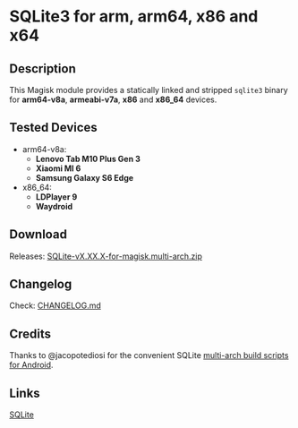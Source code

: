 # SQLite3 for arm, arm64, x86 and x64

## Description

This Magisk module provides a statically linked and stripped `sqlite3` binary for **arm64-v8a**, **armeabi-v7a**, **x86** and **x86_64** devices.

## Tested Devices

 - arm64-v8a:
   - **Lenovo Tab M10 Plus Gen 3**
   - **Xiaomi MI 6**
   - **Samsung Galaxy S6 Edge**
 - x86_64:
   - **LDPlayer 9**
   - **Waydroid**
   
## Download

Releases: [SQLite-vX.XX.X-for-magisk.multi-arch.zip](https://github.com/rojenzaman/sqlite3-magisk-module/releases)

## Changelog

Check: [CHANGELOG.md](CHANGELOG.md)

## Credits

Thanks to @jacopotediosi for the convenient SQLite [multi-arch build scripts for Android](https://github.com/jacopotediosi/sqlite3-android).

## Links
[SQLite](https://www.sqlite.org/)
